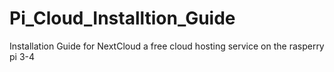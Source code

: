 # Pi_Cloud_Installtion_Guide
Installation Guide for NextCloud a free cloud hosting service on the rasperry pi 3-4
